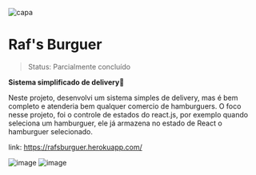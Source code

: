 ![capa](https://user-images.githubusercontent.com/77937182/157856111-598c1a8e-47f3-4ae7-af9c-056f6a062c70.jpeg)</br>

# Raf's Burguer

> Status: Parcialmente concluído </br>


<b>Sistema simplificado de delivery</b>🚚  </br>

Neste projeto, desenvolvi um sistema simples de delivery, mas é bem completo e atenderia bem qualquer comercio de hamburguers.
O foco nesse projeto, foi o controle de estados do react.js, por exemplo quando seleciona um hamburguer, ele já armazena no estado de React o hamburguer selecionado. </br>

link: https://rafsburguer.herokuapp.com/

![image](https://user-images.githubusercontent.com/77937182/157856972-eeb45f3e-b9ab-4242-9659-78932d5bde57.png) ![image](https://user-images.githubusercontent.com/77937182/157857084-65c83c3f-2016-446e-99e0-e7ce225f9c4b.png)
